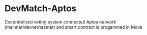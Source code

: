 # DevMatch-Aptos
Decentralised voting system connected Aptos network (mainnet/devnet/testnet) and smart contract is progammed in Move
